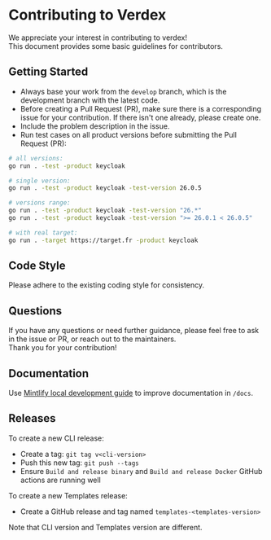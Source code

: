 # Contributing to Verdex
We appreciate your interest in contributing to verdex!  
This document provides some basic guidelines for contributors.

## Getting Started
- Always base your work from the `develop` branch, which is the development branch with the latest code.
- Before creating a Pull Request (PR), make sure there is a corresponding issue for your contribution. If there isn't one already, please create one.
- Include the problem description in the issue.
- Run test cases on all product versions before submitting the Pull Request (PR):
```bash
# all versions:
go run . -test -product keycloak

# single version:
go run . -test -product keycloak -test-version 26.0.5

# versions range:
go run . -test -product keycloak -test-version "26.*"
go run . -test -product keycloak -test-version ">= 26.0.1 < 26.0.5"

# with real target:
go run . -target https://target.fr -product keycloak
```

## Code Style
Please adhere to the existing coding style for consistency.

## Questions
If you have any questions or need further guidance, please feel free to ask in the issue or PR, or reach out to the maintainers.  
Thank you for your contribution!

## Documentation
Use [Mintlify local development guide](https://mintlify.com/docs/development) to improve documentation in `/docs`.

## Releases
To create a new CLI release:
- Create a tag: `git tag v<cli-version>`
- Push this new tag: `git push --tags`
- Ensure `Build and release binary` and `Build and release Docker` GitHub actions are running well

To create a new Templates release:
- Create a GitHub release and tag named `templates-<templates-version>`

Note that CLI version and Templates version are different.
